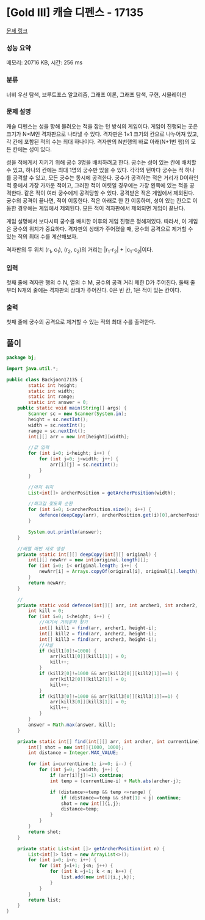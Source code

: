 # [Gold III] 캐슬 디펜스 - 17135 

[문제 링크](https://www.acmicpc.net/problem/17135) 

### 성능 요약

메모리: 20716 KB, 시간: 256 ms

### 분류

너비 우선 탐색, 브루트포스 알고리즘, 그래프 이론, 그래프 탐색, 구현, 시뮬레이션

### 문제 설명

<p>캐슬 디펜스는 성을 향해 몰려오는 적을 잡는 턴 방식의 게임이다. 게임이 진행되는 곳은 크기가 N×M인 격자판으로 나타낼 수 있다. 격자판은 1×1 크기의 칸으로 나누어져 있고, 각 칸에 포함된 적의 수는 최대 하나이다. 격자판의 N번행의 바로 아래(N+1번 행)의 모든 칸에는 성이 있다.</p>

<p>성을 적에게서 지키기 위해 궁수 3명을 배치하려고 한다. 궁수는 성이 있는 칸에 배치할 수 있고, 하나의 칸에는 최대 1명의 궁수만 있을 수 있다. 각각의 턴마다 궁수는 적 하나를 공격할 수 있고, 모든 궁수는 동시에 공격한다. 궁수가 공격하는 적은 거리가 D이하인 적 중에서 가장 가까운 적이고, 그러한 적이 여럿일 경우에는 가장 왼쪽에 있는 적을 공격한다. 같은 적이 여러 궁수에게 공격당할 수 있다. 공격받은 적은 게임에서 제외된다. 궁수의 공격이 끝나면, 적이 이동한다. 적은 아래로 한 칸 이동하며, 성이 있는 칸으로 이동한 경우에는 게임에서 제외된다. 모든 적이 격자판에서 제외되면 게임이 끝난다. </p>

<p>게임 설명에서 보다시피 궁수를 배치한 이후의 게임 진행은 정해져있다. 따라서, 이 게임은 궁수의 위치가 중요하다. 격자판의 상태가 주어졌을 때, 궁수의 공격으로 제거할 수 있는 적의 최대 수를 계산해보자.</p>

<p>격자판의 두 위치 (r<sub>1</sub>, c<sub>1</sub>), (r<sub>2</sub>, c<sub>2</sub>)의 거리는 |r<sub>1</sub>-r<sub>2</sub>| + |c<sub>1</sub>-c<sub>2</sub>|이다.</p>

### 입력 

 <p>첫째 줄에 격자판 행의 수 N, 열의 수 M, 궁수의 공격 거리 제한 D가 주어진다. 둘째 줄부터 N개의 줄에는 격자판의 상태가 주어진다. 0은 빈 칸, 1은 적이 있는 칸이다.</p>

### 출력 

 <p>첫째 줄에 궁수의 공격으로 제거할 수 있는 적의 최대 수를 출력한다.</p>


## 풀이
```java
package bj;

import java.util.*;

public class Backjoon17135 {
		static int height;
		static int width;
		static int range;
		static int answer = 0;
	public static void main(String[] args) {
		Scanner sc = new Scanner(System.in);
		height = sc.nextInt();
		width = sc.nextInt();
		range = sc.nextInt();
		int[][] arr = new int[height][width];

		//값 입력
		for (int i=0; i<height; i++) {
			for (int j=0; j<width; j++) {
				arr[i][j] = sc.nextInt();
			}
		}

		//아처 위치
		List<int[]> archerPosition = getArcherPosition(width);

		//최고값 찾도록 순환
		for (int i=0; i<archerPosition.size(); i++) {
			defence(deepCopy(arr), archerPosition.get(i)[0],archerPosition.get(i)[1], archerPosition.get(i)[2]);
		}

		System.out.println(answer);
	}

	//배열 매번 새로 생성
	private static int[][] deepCopy(int[][] original) {
		int[][] newArr = new int[original.length][];
		for (int i=0; i< original.length; i++) {
			newArr[i] = Arrays.copyOf(original[i], original[i].length);
		}
		return newArr;
	}

	//
	private static void defence(int[][] arr, int archer1, int archer2, int archer3) {
		int kill = 0;
		for (int i=0; i<height; i++) {
			//여기서 가까운적 찾기
			int[] kill1 = find(arr, archer1, height-i);
			int[] kill2 = find(arr, archer2, height-i);
			int[] kill3 = find(arr, archer3, height-i);
			//사살
			if (kill1[0]!=1000) {
				arr[kill1[0]][kill1[1]] = 0;
				kill++;
			}
			if (kill2[0]!=1000 && arr[kill2[0]][kill2[1]]==1) {
				arr[kill2[0]][kill2[1]] = 0;
				kill++;
			}
			if (kill3[0]!=1000 && arr[kill3[0]][kill3[1]]==1) {
				arr[kill3[0]][kill3[1]] = 0;
				kill++;
			}
		}
		answer = Math.max(answer, kill);
	}

	private static int[] find(int[][] arr, int archer, int currentLine) {
		int[] shot = new int[]{1000, 1000};
		int distance = Integer.MAX_VALUE;

		for (int i=currentLine-1; i>=0; i--) {
			for (int j=0; j<width; j++) {
				if (arr[i][j]!=1) continue;
				int temp = (currentLine-i) + Math.abs(archer-j);

				if (distance>=temp && temp <=range) {
					if (distance==temp && shot[1] < j) continue;
					shot = new int[]{i,j};
					distance=temp;
				}
			}
		}
		return shot;
	}

	private static List<int []> getArcherPosition(int n) {
		List<int[]> list = new ArrayList<>();
		for (int i=0; i<n; i++) {
			for (int j=i+1; j<n; j++) {
				for (int k =j+1; k < n; k++) {
					list.add(new int[]{i,j,k});
				}
			}
		}
		return list;
	}
}
```
